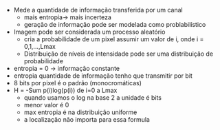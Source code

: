 - Mede a quantidade de informação transferida por um canal
	- mais entropia-> mais incerteza
	- geração de informação pode ser modelada como problabilístico
- Imagem pode ser considerada um processo aleatório
	- cria a probabilidade de um pixel assumir um valor de i, onde i = 0,1,...,Lmax
	- Distribuição de níveis de intensidade pode ser uma distribuição de probabilidade
- entropia = 0 -> informação constante
- entropia quantidade de informação tenho que transmitir por bit
- 8 bits por pixel é o padrão (monocromáticas)
- H = -Sum p(i)log(p(i)) de i=0  a Lmax
	- quando usamos o log na base 2 a unidade é bits
	- menor valor é 0
	- max entropia é na distribuição uniforme
	- a localização não importa para essa formula